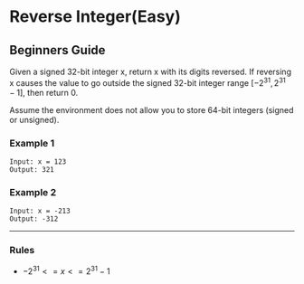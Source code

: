 # Reverse Integer(Easy)

## Beginners Guide

Given a signed 32-bit integer x, return x with its digits reversed. If reversing x causes the value to go outside the signed 32-bit integer range $[-2^31, 2^31 - 1]$, then return 0.

Assume the environment does not allow you to store 64-bit integers (signed or unsigned).

### Example 1

```go=
Input: x = 123
Output: 321
```

### Example 2

```go=
Input: x = -213
Output: -312
```

---

### Rules

* $-2^31 <= x <= 2^31 - 1$
